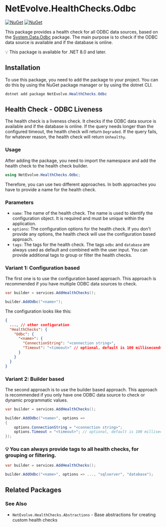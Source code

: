 # NetEvolve.HealthChecks.Odbc

[![NuGet](https://img.shields.io/nuget/v/NetEvolve.HealthChecks.Odbc?logo=nuget)](https://www.nuget.org/packages/NetEvolve.HealthChecks.Odbc/)
[![NuGet](https://img.shields.io/nuget/dt/NetEvolve.HealthChecks.Odbc?logo=nuget)](https://www.nuget.org/packages/NetEvolve.HealthChecks.Odbc/)

This package provides a health check for all ODBC data sources, based on the [System.Data.Odbc](https://www.nuget.org/packages/System.Data.Odbc/) package.
The main purpose is to check if the ODBC data source is available and if the database is online.

:bulb: This package is available for .NET 8.0 and later.

## Installation
To use this package, you need to add the package to your project. You can do this by using the NuGet package manager or by using the dotnet CLI.
```powershell
dotnet add package NetEvolve.HealthChecks.Odbc
```

## Health Check - ODBC Liveness
The health check is a liveness check. It checks if the ODBC data source is available and if the database is online.
If the query needs longer than the configured timeout, the health check will return `Degraded`.
If the query fails, for whatever reason, the health check will return `Unhealthy`.

### Usage
After adding the package, you need to import the namespace and add the health check to the health check builder.
```csharp
using NetEvolve.HealthChecks.Odbc;
```
Therefore, you can use two different approaches. In both approaches you have to provide a name for the health check.

### Parameters
- `name`: The name of the health check. The name is used to identify the configuration object. It is required and must be unique within the application.
- `options`: The configuration options for the health check. If you don't provide any options, the health check will use the configuration based approach.
- `tags`: The tags for the health check. The tags `odbc` and `database` are always used as default and combined with the user input. You can provide additional tags to group or filter the health checks.

### Variant 1: Configuration based
The first one is to use the configuration based approach. This approach is recommended if you have multiple ODBC data sources to check.
```csharp
var builder = services.AddHealthChecks();

builder.AddOdbc("<name>");
```

The configuration looks like this:
```json
{
  ..., // other configuration
  "HealthChecks": {
    "Odbc": {
      "<name>": {
        "ConnectionString": "<connection string>",
        "Timeout": "<timeout>" // optional, default is 100 milliseconds
      }
    }
  }
}
```

### Variant 2: Builder based
The second approach is to use the builder based approach. This approach is recommended if you only have one ODBC data source to check or dynamic programmatic values.
```csharp
var builder = services.AddHealthChecks();

builder.AddOdbc("<name>", options =>
{
    options.ConnectionString = "<connection string>";
    options.Timeout = "<timeout>"; // optional, default is 100 milliseconds
});
```

### :bulb: You can always provide tags to all health checks, for grouping or filtering.

```csharp
var builder = services.AddHealthChecks();

builder.AddOdbc("<name>", options => ..., "sqlserver", "database");
```

## Related Packages

### See Also
- <a>`NetEvolve.HealthChecks.Abstractions`</a> - Base abstractions for creating custom health checks